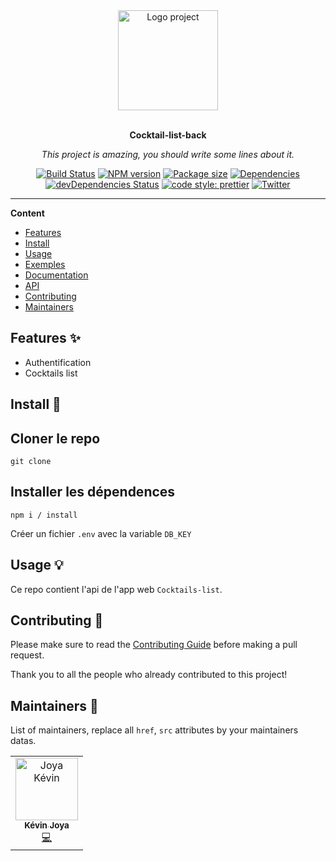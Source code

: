 <div align="center">
  <a href="#">
  	<img src="https://media.giphy.com/media/JIX9t2j0ZTN9S/giphy-downsized.gif" alt="Logo project" height="160" />
  </a>
  <br>
  <br>
  <p>
    <b>Cocktail-list-back</b>
  </p>
  <p>
     <i>This project is amazing, you should write some lines about it.</i>
  </p>
  <p>

[![Build Status](https://travis-ci.com/kvin3324/Cocktail-list-back.svg?branch=master)](https://travis-ci.com/kvin3324/Cocktail-list-back)
[![NPM version](https://img.shields.io/npm/v/Cocktail-list-back?style=flat-square)](https://img.shields.io/npm/v/Cocktail-list-back?style=flat-square)
[![Package size](https://img.shields.io/bundlephobia/min/Cocktail-list-back)](https://img.shields.io/bundlephobia/min/Cocktail-list-back)
[![Dependencies](https://img.shields.io/david/kvin3324/Cocktail-list-back.svg?style=popout-square)](https://david-dm.org/kvin3324/Cocktail-list-back)
[![devDependencies Status](https://david-dm.org/kvin3324/Cocktail-list-back/dev-status.svg?style=flat-square)](https://david-dm.org/kvin3324/Cocktail-list-back?type=dev)
[![code style: prettier](https://img.shields.io/badge/code_style-prettier-ff69b4.svg?style=flat-square)](https://github.com/prettier/prettier)
[![Twitter](https://img.shields.io/twitter/follow/luctstt.svg?label=Follow&style=social)](https://twitter.com/luctstt)

  </p>
</div>

---

**Content**

* [Features](##features)
* [Install](##install)
* [Usage](##usage)
* [Exemples](##exemples)
* [Documentation](##documentation)
* [API](##Api)
* [Contributing](##contributing)
* [Maintainers](##maintainers)

## Features ✨
* Authentification
* Cocktails list

## Install 🐙
## Cloner le repo
```
git clone
```
## Installer les dépendences
```
npm i / install
```

Créer un fichier `.env` avec la variable `DB_KEY`


## Usage 💡
Ce repo contient l'api de l'app web `Cocktails-list`.

## Contributing 🍰
Please make sure to read the [Contributing Guide]() before making a pull request.

Thank you to all the people who already contributed to this project!

## Maintainers 👷
List of maintainers, replace all `href`, `src` attributes by your maintainers datas.
<table>
  <tr>
    <td align="center"><a href="https://kevinjoya.vercel.app/"><img src="https://avatars.githubusercontent.com/u/29613292?v=4" width="100px;" alt="Joya Kévin"/><br /><sub><b>Kévin Joya</b></sub></a><br /><a href="#" title="Code">💻</a></td>
  </tr>
</table>
